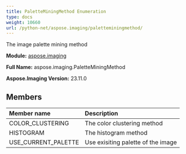 ```yaml
---
title: PaletteMiningMethod Enumeration
type: docs
weight: 10660
url: /python-net/aspose.imaging/paletteminingmethod/
---
```


The image palette mining method

**Module:** [aspose.imaging](/imaging/python-net/aspose.imaging/)

**Full Name:** aspose.imaging.PaletteMiningMethod

**Aspose.Imaging Version:** 23.11.0

## **Members**
| **Member name** | **Description** |
| :- | :- |
| COLOR_CLUSTERING | The color clustering method |
| HISTOGRAM | The histogram method |
| USE_CURRENT_PALETTE | Use exisiting palette of the image |

